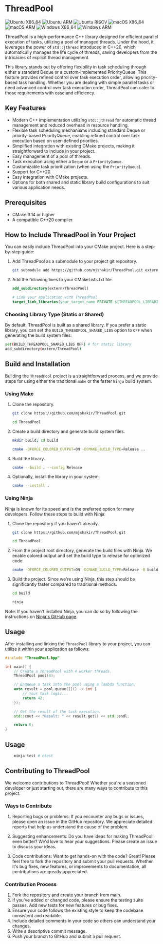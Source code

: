 # ThreadPool

![Ubuntu X86_64](https://github.com/mjshakir/ThreadPool/actions/workflows/ubuntu_X86_64.yml/badge.svg)
![Ubuntu ARM](https://github.com/mjshakir/ThreadPool/actions/workflows/ubuntu_arm.yml/badge.svg)
![Ubuntu RISCV](https://github.com/mjshakir/ThreadPool/actions/workflows/ubuntu_riscv.yml/badge.svg)
![macOS X86_64](https://github.com/mjshakir/ThreadPool/actions/workflows/macos_x86_64.yml/badge.svg)
![macOS ARM](https://github.com/mjshakir/ThreadPool/actions/workflows/macos_arm.yml/badge.svg)
![Windows X86_64](https://github.com/mjshakir/ThreadPool/actions/workflows/windows_x86_64.yml/badge.svg)
![Windows ARM](https://github.com/mjshakir/ThreadPool/actions/workflows/windows_arm.yml/badge.svg)

ThreadPool is a high-performance C++ library designed for efficient parallel execution of tasks, utilizing a pool of managed threads. Under the hood, it leverages the power of `std::jthread` introduced in C++20, which automatically manages the life cycle of threads, saving developers from the intricacies of explicit thread management.

This library stands out by offering flexibility in task scheduling through either a standard Deque or a custom-implemented PriorityQueue. This feature provides refined control over task execution order, allowing priority-based task handling. Whether you are dealing with simple parallel tasks or need advanced control over task execution order, ThreadPool can cater to those requirements with ease and efficiency.

## Key Features

- Modern C++ implementation utilizing `std::jthread` for automatic thread management and reduced overhead in resource handling.
- Flexible task scheduling mechanisms including standard Deque or priority-based PriorityQueue, enabling refined control over task execution based on user-defined priorities.
- Simplified integration with existing CMake projects, making it straightforward to include in your project.
- Easy management of a pool of threads.
- Task execution using either a `Deque` or a `PriorityQueue`.
- Customizable task prioritization (when using the `PriorityQueue`).
- Support for C++20.
- Easy integration with CMake projects.
- Options for both shared and static library build configurations to suit various application needs.

## Prerequisites
- CMake 3.14 or higher
- A compatible C++20 compiler

## How to Include ThreadPool in Your Project

You can easily include ThreadPool into your CMake project. Here is a step-by-step guide:

1. Add ThreadPool as a submodule to your project git repository.
    ```bash
    git submodule add https://github.com/mjshakir/ThreadPool.git extern/ThreadPool
    ```

2. Add the following lines to your CMakeLists.txt file.
    ```cmake
    add_subdirectory(extern/ThreadPool)

    # Link your application with ThreadPool
    target_link_libraries(your_target_name PRIVATE ${THREADPOOL_LIBRARIES}) # or target_link_libraries(your_target_name PRIVATE ThreadPool::threadpool)
    ```

### Choosing Library Type (Static or Shared)

By default, ThreadPool is built as a shared library. If you prefer a static library, you can set the `BUILD_THREADPOOL_SHARED_LIBS` option to `OFF` when generating the build system files:

```bash
set(BUILD_THREADPOOL_SHARED_LIBS OFF) # for static library
add_subdirectory(extern/ThreadPool)
```

## Build and Installation

Building the `ThreadPool` project is a straightforward process, and we provide steps for using either the traditional `make` or the faster `Ninja` build system.

### Using Make

1. Clone the repository.
    ```bash
    git clone https://github.com/mjshakir/ThreadPool.git
    ```

    ```bash
    cd ThreadPool
    ```

2. Create a build directory and generate build system files.
    ```bash
    mkdir build; cd build
    ```

    ```bash
    cmake -DFORCE_COLORED_OUTPUT=ON -DCMAKE_BUILD_TYPE=Release ..
    ```

3. Build the library.
    ```bash
    cmake --build . --config Release
    ```

4. Optionally, install the library in your system.
    ```bash
    cmake --install .
    ```

### Using Ninja

Ninja is known for its speed and is the preferred option for many developers. Follow these steps to build with Ninja:

1. Clone the repository if you haven't already.
    ```bash
    git clone https://github.com/mjshakir/ThreadPool.git
    ```

    ```bash
    cd ThreadPool
    ```
2. From the project root directory, generate the build files with Ninja. We enable colored output and set the build type to release for optimized code.
    ```bash
    cmake -DFORCE_COLORED_OUTPUT=ON -DCMAKE_BUILD_TYPE=Release -B build -G Ninja
    ```

3. Build the project. Since we're using Ninja, this step should be significantly faster compared to traditional methods.
    ```bash
    cd build
    ```
    ```bash
    ninja
    ```

Note: If you haven't installed Ninja, you can do so by following the instructions on [Ninja's GitHub page](https://github.com/ninja-build/ninja).


## Usage
After installing and linking the `ThreadPool` library to your project, you can utilize it within your application as follows:

```cpp
#include "ThreadPool.hpp"

int main() {
    // Create a ThreadPool with 4 worker threads.
    ThreadPool pool(4);

    // Enqueue a task into the pool using a lambda function.
    auto result = pool.queue([]() -> int {
        // Your task logic...
        return 42;
    });

    // Get the result of the task execution.
    std::cout << "Result: " << result.get() << std::endl;

    return 0;
}
```

## Usage
```bash
    ninja test # ctest
```

## Contributing to ThreadPool
We welcome contributions to ThreadPool! Whether you're a seasoned developer or just starting out, there are many ways to contribute to this project.

### Ways to Contribute
1. Reporting bugs or problems: If you encounter any bugs or issues, please open an issue in the GitHub repository. We appreciate detailed reports that help us understand the cause of the problem.

2. Suggesting enhancements: Do you have ideas for making ThreadPool even better? We'd love to hear your suggestions. Please create an issue to discuss your ideas.

3. Code contributions: Want to get hands-on with the code? Great! Please feel free to fork the repository and submit your pull requests. Whether it's bug fixes, new features, or improvements to documentation, all contributions are greatly appreciated.

### Contribution Process
1. Fork the repository and create your branch from main.
2. If you've added or changed code, please ensure the testing suite passes. Add new tests for new features or bug fixes.
3. Ensure your code follows the existing style to keep the codebase consistent and readable.
4. Include detailed comments in your code so others can understand your changes.
5. Write a descriptive commit message.
6. Push your branch to GitHub and submit a pull request.